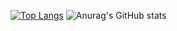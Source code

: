 [![Top Langs](https://github-readme-stats.vercel.app/api/top-langs/?username=skyvippower)](https://github.com/anuraghazra/github-readme-stats)
![Anurag's GitHub stats](https://github-readme-stats.vercel.app/api?username=skyvippower&show=discussions_started,discussions_answered,prs_merged,prs_merged_percentage)
